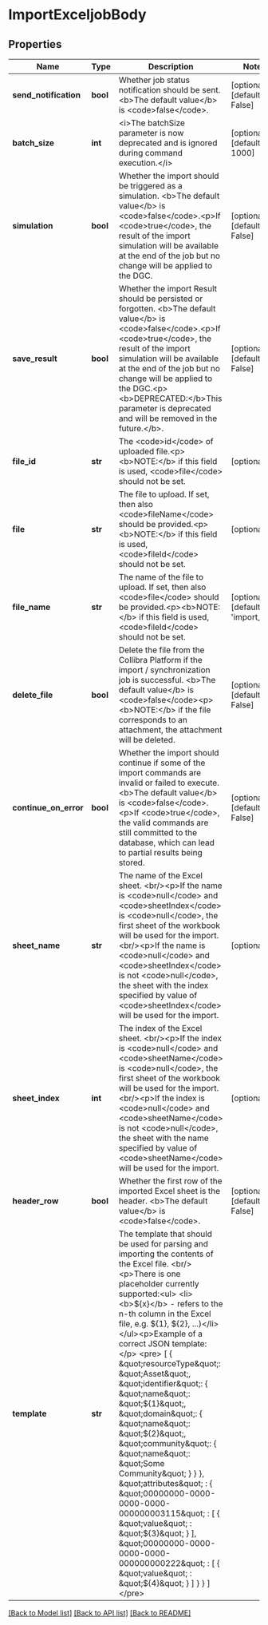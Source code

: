 # ImportExceljobBody

## Properties
Name | Type | Description | Notes
------------ | ------------- | ------------- | -------------
**send_notification** | **bool** | Whether job status notification should be sent. &lt;b&gt;The default value&lt;/b&gt; is &lt;code&gt;false&lt;/code&gt;. | [optional] [default to False]
**batch_size** | **int** | &lt;i&gt;The batchSize parameter is now deprecated and is ignored during command execution.&lt;/i&gt; | [optional] [default to 1000]
**simulation** | **bool** | Whether the import should be triggered as a simulation. &lt;b&gt;The default value&lt;/b&gt; is &lt;code&gt;false&lt;/code&gt;.&lt;p&gt;If &lt;code&gt;true&lt;/code&gt;, the result of the import simulation will be available at the end of the job but no change will be applied to the DGC. | [optional] [default to False]
**save_result** | **bool** | Whether the import Result should be persisted or forgotten. &lt;b&gt;The default value&lt;/b&gt; is &lt;code&gt;false&lt;/code&gt;.&lt;p&gt;If &lt;code&gt;true&lt;/code&gt;, the result of the import simulation will be available at the end of the job but no change will be applied to the DGC.&lt;p&gt;&lt;b&gt;DEPRECATED:&lt;/b&gt;This parameter is deprecated and will be removed in the future.&lt;/b&gt;. | [optional] [default to False]
**file_id** | **str** | The &lt;code&gt;id&lt;/code&gt; of uploaded file.&lt;p&gt;&lt;b&gt;NOTE:&lt;/b&gt; if this field is used, &lt;code&gt;file&lt;/code&gt; should not be set. | [optional] 
**file** | **str** | The file to upload. If set, then also &lt;code&gt;fileName&lt;/code&gt; should be provided.&lt;p&gt;&lt;b&gt;NOTE:&lt;/b&gt; if this field is used, &lt;code&gt;fileId&lt;/code&gt; should not be set. | [optional] 
**file_name** | **str** | The name of the file to upload. If set, then also &lt;code&gt;file&lt;/code&gt; should be provided.&lt;p&gt;&lt;b&gt;NOTE:&lt;/b&gt; if this field is used, &lt;code&gt;fileId&lt;/code&gt; should not be set. | [optional] [default to 'import_file']
**delete_file** | **bool** | Delete the file from the Collibra Platform if the import / synchronization job is successful. &lt;b&gt;The default value&lt;/b&gt; is &lt;code&gt;false&lt;/code&gt;&lt;p&gt;&lt;b&gt;NOTE:&lt;/b&gt; if the file corresponds to an attachment, the attachment will be deleted. | [optional] [default to False]
**continue_on_error** | **bool** | Whether the import should continue if some of the import commands are invalid or failed to execute. &lt;b&gt;The default value&lt;/b&gt; is &lt;code&gt;false&lt;/code&gt;.&lt;p&gt;If &lt;code&gt;true&lt;/code&gt;, the valid commands are still committed to the database, which can lead to partial results being stored. | [optional] [default to False]
**sheet_name** | **str** | The name of the Excel sheet.  &lt;br/&gt;&lt;p&gt;If the name is &lt;code&gt;null&lt;/code&gt; and &lt;code&gt;sheetIndex&lt;/code&gt; is &lt;code&gt;null&lt;/code&gt;, the first sheet of the workbook will be used for the import.&lt;br/&gt;&lt;p&gt;If the name is &lt;code&gt;null&lt;/code&gt; and &lt;code&gt;sheetIndex&lt;/code&gt; is not &lt;code&gt;null&lt;/code&gt;, the sheet with the index specified by value of &lt;code&gt;sheetIndex&lt;/code&gt; will be used for the import. | [optional] 
**sheet_index** | **int** | The index of the Excel sheet.  &lt;br/&gt;&lt;p&gt;If the index is &lt;code&gt;null&lt;/code&gt; and &lt;code&gt;sheetName&lt;/code&gt; is &lt;code&gt;null&lt;/code&gt;, the first sheet of the workbook will be used for the import.&lt;br/&gt;&lt;p&gt;If the index is &lt;code&gt;null&lt;/code&gt; and &lt;code&gt;sheetName&lt;/code&gt; is not &lt;code&gt;null&lt;/code&gt;, the sheet with the name specified by value of &lt;code&gt;sheetName&lt;/code&gt; will be used for the import. | [optional] 
**header_row** | **bool** | Whether the first row of the imported Excel sheet is the header. &lt;b&gt;The default value&lt;/b&gt; is &lt;code&gt;false&lt;/code&gt;. | [optional] [default to False]
**template** | **str** | The template that should be used for parsing and importing the contents of the Excel file.  &lt;br/&gt;&lt;p&gt;There is one placeholder currently supported:&lt;ul&gt;     &lt;li&gt;&lt;b&gt;${x}&lt;/b&gt; - refers to the n-th column in the Excel file, e.g. ${1}, ${2}, ...)&lt;/li&gt;&lt;/ul&gt;&lt;p&gt;Example of a correct JSON template:&lt;/p&gt; &lt;pre&gt; [   {     \&quot;resourceType\&quot;: \&quot;Asset\&quot;,     \&quot;identifier\&quot;: {       \&quot;name\&quot;: \&quot;${1}\&quot;,       \&quot;domain\&quot;: {         \&quot;name\&quot;: \&quot;${2}\&quot;,         \&quot;community\&quot;: {           \&quot;name\&quot;: \&quot;Some Community\&quot;         }       }     },     \&quot;attributes\&quot; : {       \&quot;00000000-0000-0000-0000-000000003115\&quot; : [ {         \&quot;value\&quot; : \&quot;${3}\&quot;        } ],       \&quot;00000000-0000-0000-0000-000000000222\&quot; : [ {         \&quot;value\&quot; : \&quot;${4}\&quot;       } ]     }   } ] &lt;/pre&gt; | 

[[Back to Model list]](../README.md#documentation-for-models) [[Back to API list]](../README.md#documentation-for-api-endpoints) [[Back to README]](../README.md)


